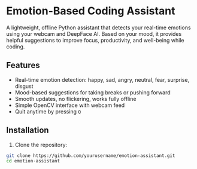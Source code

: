 # Emotion-Based Coding Assistant

A lightweight, offline Python assistant that detects your real-time emotions using your webcam and DeepFace AI. Based on your mood, it provides helpful suggestions to improve focus, productivity, and well-being while coding.

## Features
- Real-time emotion detection: happy, sad, angry, neutral, fear, surprise, disgust
- Mood-based suggestions for taking breaks or pushing forward
- Smooth updates, no flickering, works fully offline
- Simple OpenCV interface with webcam feed
- Quit anytime by pressing `Q`

## Installation

1. Clone the repository:
```bash
git clone https://github.com/yourusername/emotion-assistant.git
cd emotion-assistant
